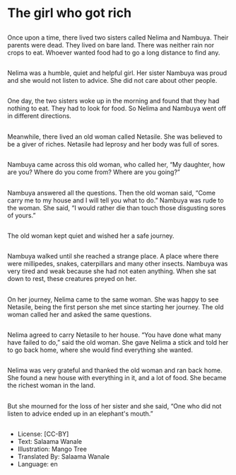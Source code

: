 # The girl who got rich

##
Once upon a time, there lived
two sisters called Nelima and
Nambuya. Their parents were
dead. They lived on bare land.
There was neither rain nor
crops to eat. Whoever wanted
food had to go a long distance
to find any.

##
Nelima was a humble, quiet and
helpful girl. Her sister Nambuya
was proud and she would not
listen to advice. She did not
care about other people.

##
One day, the two sisters woke
up in the morning and found
that they had nothing to eat.
They had to look for food. So
Nelima and Nambuya went off
in different directions.

##
Meanwhile, there lived an old
woman called Netasile. She was
believed to be a giver of riches.
Netasile had leprosy and her
body was full of sores.

##
Nambuya came across this old
woman, who called her, “My
daughter, how are you? Where
do you come from? Where are
you going?”

##
Nambuya answered all the
questions. Then the old woman
said, “Come carry me to my
house and I will tell you what to
do.” Nambuya was rude to the
woman. She said, “I would
rather die than touch those
disgusting sores of yours.”

##
The old woman kept quiet and
wished her a safe journey.

##
Nambuya walked until she
reached a strange place. A
place where there were
millipedes, snakes, caterpillars
and many other insects.
Nambuya was very tired and
weak because she had not
eaten anything. When she sat
down to rest, these creatures
preyed on her.

##
On her journey, Nelima came to
the same woman. She was
happy to see Netasile, being
the first person she met since
starting her journey. The old
woman called her and asked
the same questions.

##
Nelima agreed to carry Netasile
to her house. “You have done
what many have failed to do,”
said the old woman. She gave
Nelima a stick and told her to
go back home, where she would
find everything she wanted.

##
Nelima was very grateful and
thanked the old woman and ran
back home. She found a new
house with everything in it, and
a lot of food. She became the
richest woman in the land.

##
But she mourned for the loss of
her sister and she said, “One
who did not listen to advice
ended up in an elephant's
mouth.”

##
* License: [CC-BY]
* Text: Salaama Wanale
* Illustration: Mango Tree
* Translated By: Salaama Wanale
* Language: en
